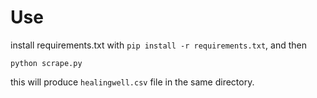 # Use
install requirements.txt with `pip install -r requirements.txt`, and then

    python scrape.py

this will produce `healingwell.csv` file in the same directory.